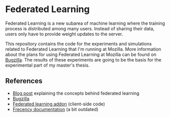 # Federated Learning

Federated Learning is a new subarea of machine learning where the training process is distributed among many users.
Instead of sharing their data, users only have to provide weight updates to the server.

This repository contains the code for the experiments and simulations related to Federated Learning that I'm running at Mozilla.
More information about the plans for using Federated Learning at Mozilla can be found on [Bugzilla](https://bugzilla.mozilla.org/show_bug.cgi?id=1462102).
The results of these experiments are going to be the basis for the experimental part of my master's thesis.

## References

- [Blog post](https://florian.github.io/federated-learning/) explaining the concepts behind federated learning
- [Bugzilla](https://bugzilla.mozilla.org/show_bug.cgi?id=1462102)
- [Federated learning addon](https://github.com/florian/federated-learning-addon) (client-side code)
- [Frecency documentation](https://developer.mozilla.org/en-US/docs/Mozilla/Tech/Places/Frecency_algorithm) (a bit outdated)

